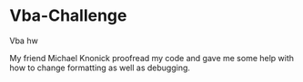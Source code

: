 # Vba-Challenge
Vba hw

My friend Michael Knonick proofread my code and gave me some help with how to change formatting as well as debugging. 
